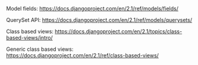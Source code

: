 Model fields:
https://docs.djangoproject.com/en/2.1/ref/models/fields/


QuerySet API:
https://docs.djangoproject.com/en/2.1/ref/models/querysets/


Class based views:
https://docs.djangoproject.com/en/2.1/topics/class-based-views/intro/


Generic class based views:
https://docs.djangoproject.com/en/2.1/ref/class-based-views/
